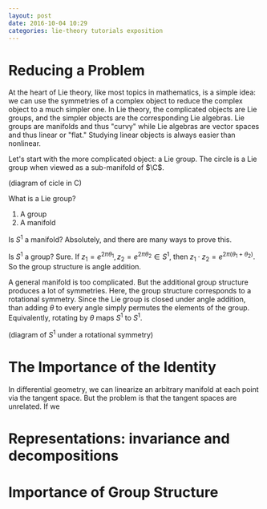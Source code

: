 ```yaml
---
layout: post
date: 2016-10-04 10:29
categories: lie-theory tutorials exposition
---
```


# Reducing a Problem
At the heart of Lie theory, like most topics in mathematics, is a simple idea: we can use the symmetries of a complex object to reduce the complex object to a much simpler one. In Lie theory, the complicated objects are Lie groups, and the simpler objects are the corresponding Lie algebras. Lie groups are manifolds and thus "curvy" while Lie algebras are vector spaces and thus linear or "flat." Studying linear objects is always easier than nonlinear.

Let's start with the more complicated object: a Lie group. The circle is a Lie group when viewed as a sub-manifold of $\C$. 

(diagram of cicle in C)

What is a Lie group?
1. A group
2. A manifold

Is $S^1$ a manifold? Absolutely, and there are many ways to prove this.

Is $S^1$ a group? Sure. If $z_1 = e^{2\pi \theta_1}, z_2 = e^{2\pi \theta_2} \in S^1$, then $z_1 \cdot z_2 = e^{2\pi (\theta_1 + \theta_2)}$. So the group structure is angle addition.

A general manifold is too complicated. But the additional group structure produces a lot of symmetries. Here, the group structure corresponds to a rotational symmetry. Since the Lie group is closed under angle addition, than adding $\theta$ to every angle simply permutes the elements of the group. Equivalently, rotating by $\theta$ maps $S^1$ to $S^1$.

(diagram of $S^1$ under a rotational symmetry)


# The Importance of the Identity
In differential geometry, we can linearize an arbitrary manifold at each point via the tangent space. But the problem is that the tangent spaces are unrelated. If we 
# Representations: invariance and decompositions

# Importance of Group Structure
